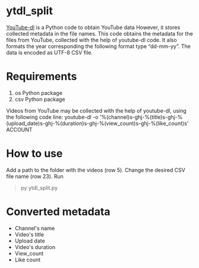# ytdl_split

[YouTube-dl](https://github.com/ytdl-org/youtube-dl) is a Python code to obtain YouTube data
However, it stores collected metadata in the file names.
This code obtains the metadata for the files from YouTube, collected with the help of youtube-dl code.
It also formats the year corresponding the following format type “dd-mm-yy”. The data is encoded as UTF-8 CSV file. 


# Requirements
1. os Python package
2. csv Python package

Videos from YouTube may be collected with the help of youtube-dl, using the following code line:
  youtube-dl -o '%(channel)s-ghj-%(title)s-ghj-%(upload_date)s-ghj-%(duration)s-ghj-%(view_count)s-ghj-%(like_count)s' ACCOUNT

# How to use
Add a path to the folder with the videos (row 5).
Change the desired CSV file name (row 23).
Run

> py ytdl_split.py

# Converted metadata
* Channel's name
* Video's title
* Upload date
* Video's duration
* View_count
* Like count
